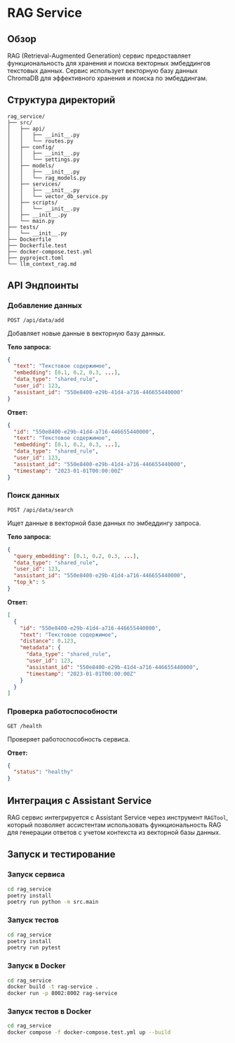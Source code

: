 # RAG Service

## Обзор

RAG (Retrieval-Augmented Generation) сервис предоставляет функциональность для хранения и поиска векторных эмбеддингов текстовых данных. Сервис использует векторную базу данных ChromaDB для эффективного хранения и поиска по эмбеддингам.

## Структура директорий

```
rag_service/
├── src/
│   ├── api/
│   │   ├── __init__.py
│   │   └── routes.py
│   ├── config/
│   │   ├── __init__.py
│   │   └── settings.py
│   ├── models/
│   │   ├── __init__.py
│   │   └── rag_models.py
│   ├── services/
│   │   ├── __init__.py
│   │   └── vector_db_service.py
│   ├── scripts/
│   │   └── __init__.py
│   ├── __init__.py
│   └── main.py
├── tests/
│   └── __init__.py
├── Dockerfile
├── Dockerfile.test
├── docker-compose.test.yml
├── pyproject.toml
└── llm_context_rag.md
```

## API Эндпоинты

### Добавление данных

```
POST /api/data/add
```

Добавляет новые данные в векторную базу данных.

**Тело запроса:**
```json
{
  "text": "Текстовое содержимое",
  "embedding": [0.1, 0.2, 0.3, ...],
  "data_type": "shared_rule",
  "user_id": 123,
  "assistant_id": "550e8400-e29b-41d4-a716-446655440000"
}
```

**Ответ:**
```json
{
  "id": "550e8400-e29b-41d4-a716-446655440000",
  "text": "Текстовое содержимое",
  "embedding": [0.1, 0.2, 0.3, ...],
  "data_type": "shared_rule",
  "user_id": 123,
  "assistant_id": "550e8400-e29b-41d4-a716-446655440000",
  "timestamp": "2023-01-01T00:00:00Z"
}
```

### Поиск данных

```
POST /api/data/search
```

Ищет данные в векторной базе данных по эмбеддингу запроса.

**Тело запроса:**
```json
{
  "query_embedding": [0.1, 0.2, 0.3, ...],
  "data_type": "shared_rule",
  "user_id": 123,
  "assistant_id": "550e8400-e29b-41d4-a716-446655440000",
  "top_k": 5
}
```

**Ответ:**
```json
[
  {
    "id": "550e8400-e29b-41d4-a716-446655440000",
    "text": "Текстовое содержимое",
    "distance": 0.123,
    "metadata": {
      "data_type": "shared_rule",
      "user_id": 123,
      "assistant_id": "550e8400-e29b-41d4-a716-446655440000",
      "timestamp": "2023-01-01T00:00:00Z"
    }
  }
]
```

### Проверка работоспособности

```
GET /health
```

Проверяет работоспособность сервиса.

**Ответ:**
```json
{
  "status": "healthy"
}
```

## Интеграция с Assistant Service

RAG сервис интегрируется с Assistant Service через инструмент `RAGTool`, который позволяет ассистентам использовать функциональность RAG для генерации ответов с учетом контекста из векторной базы данных.

## Запуск и тестирование

### Запуск сервиса

```bash
cd rag_service
poetry install
poetry run python -m src.main
```

### Запуск тестов

```bash
cd rag_service
poetry install
poetry run pytest
```

### Запуск в Docker

```bash
cd rag_service
docker build -t rag-service .
docker run -p 8002:8002 rag-service
```

### Запуск тестов в Docker

```bash
cd rag_service
docker compose -f docker-compose.test.yml up --build
```
